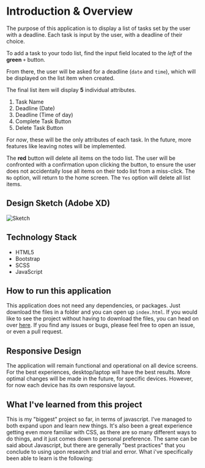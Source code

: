 # Introduction & Overview
The purpose of this application is to display a list of tasks set by the user with a deadline. Each task is input by the user, with a deadline of their choice. 

To add a task to your todo list, find the input field located to the _left_ of the **green** `+` button. 

From there, the user will be asked for a deadline (`date` and `time`), which will be displayed on the list item when created. 

The final list item will display **5** individual attributes. 

1. Task Name
2. Deadline (Date)
3. Deadline (Time of day)
4. Complete Task Button
5. Delete Task Button

For _now_, these will be the only attributes of each task. In the future, more features like leaving notes will be implemented.

The **red** button will delete all items on the todo list. The user will be confronted with a confirmation upon clicking the button, to ensure the user does not accidentally lose all items on their todo list from a miss-click. The `No` option, will return to the home screen. The `Yes` option will delete all list items.

## Design Sketch (Adobe XD)
![Sketch](https://i.imgur.com/FYtDnhL.png)

## Technology Stack
* HTML5
* Bootstrap 
* SCSS
* JavaScript

## How to run this application
This application does not need any dependencies, or packages. Just download the files in a folder and you can open up `index.html`. If you would like to see the project without having to download the files, you can head on over [here](https://ajkilmurray.github.io/todo-application). If you find any issues or bugs, please feel free to open an issue, or even a pull request. 

## Responsive Design
The application will remain functional and operational on all device screens. For the best experiences, desktop/laptop will have the best results. More optimal changes will be made in the future, for specific devices. However, for now each device has its own responsive layout.

## What I've learned from this project
This is my "biggest" project so far, in terms of javascript. I've managed to both expand upon and learn new things. It's also been a great experience getting even more familiar with CSS, as there are so many different ways to do things, and it just comes down to personal preference. The same can be said about Javascript, but there are generally "best practices" that you conclude to using upon research and trial and error. What i've specifically been able to learn is the following: